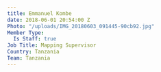 ```yaml
---
title: Emmanuel Kombe
date: 2018-06-01 20:54:00 Z
Photo: "/uploads/IMG_20180603_091445-90cb92.jpg"
Member Type:
  Is Staff: true
Job Title: Mapping Supervisor
Country: Tanzania
Team: Tanzania
---
```

